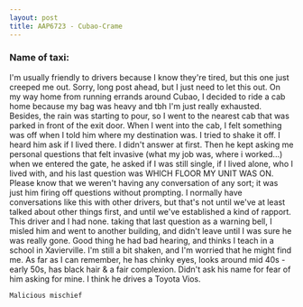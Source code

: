 ```yaml
---
layout: post
title: AAP6723 - Cubao-Crame
---
```


### Name of taxi: 

I'm usually friendly to drivers because I know they're tired, but this one just creeped me out. Sorry, long post ahead, but I just need to let this out.
On my way home from running errands around Cubao, I decided to ride a cab home because my bag was heavy and tbh I'm just really exhausted. Besides, the rain was starting to pour, so I went to the nearest cab that was parked in front of the exit door.
When I went into the cab, I felt something was off when I told him where my destination was. I tried to shake it off. I heard him ask if I lived there. I didn't answer at first. Then he kept asking me personal questions that felt invasive (what my job was, where i worked...) when we entered the gate, he asked if I was still single, if I lived alone, who I lived with, and his last question was WHICH FLOOR MY UNIT WAS ON. Please know that we weren't having any conversation of any sort; it was just him firing off questions without prompting. I normally have conversations like this with other drivers, but that's not until we've at least talked about other things first, and until we've established a kind of rapport. This driver and I had none. taking that last question as a warning bell, I misled him and went to another building, and didn't leave until I was sure he was really gone. Good thing he had bad hearing, and thinks I teach in a school in Xavierville. I'm still a bit shaken, and I'm worried that he might find me.
As far as I can remember, he has chinky eyes, looks around mid 40s - early 50s, has black hair & a fair complexion. Didn't ask his name for fear of him asking for mine. I think he drives a Toyota Vios.

```Malicious mischief```
